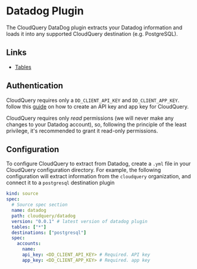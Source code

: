 # Datadog Plugin

The CloudQuery DataDog plugin extracts your Datadog information and loads it into any supported CloudQuery destination (e.g. PostgreSQL).

## Links

- [Tables](./docs/tables/README.md)

## Authentication

CloudQuery requires only a `DD_CLIENT_API_KEY` and `DD_CLIENT_APP_KEY`. follow this [guide](https://docs.datadoghq.com/account_management/api-app-keys/) on how to create an API key and app key for CloudQuery.

CloudQuery requires only *read* permissions (we will never make any changes to your Datadog account),
so, following the principle of the least privilege, it's recommended to grant it read-only permissions.

## Configuration

To configure CloudQuery to extract from Datadog, create a `.yml` file in your CloudQuery configuration directory.
For example, the following configuration will extract information from the `cloudquery` organization, and connect it to a `postgresql` destination plugin

```yml
kind: source
spec:
  # Source spec section
  name: datadog
  path: cloudquery/datadog
  version: "0.0.1" # latest version of datadog plugin
  tables: ["*"]
  destinations: ["postgresql"]
  spec:
    accounts:
      name:
      api_key: <DD_CLIENT_API_KEY> # Required. API key
      app_key: <DD_CLIENT_APP_KEY> # Required. app key
```

